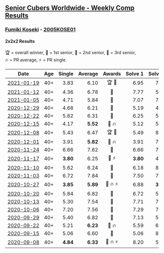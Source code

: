 <style>table {white-space: nowrap;}</style>

## [Senior Cubers Worldwide - Weekly Comp Results](/scw-comp/results/)
### [Fumiki Koseki](README.md) - [2005KOSE01](https://www.worldcubeassociation.org/persons/2005KOSE01?event=222)
#### 2x2x2 Results

<span style="white-space: nowrap;">🏆 = overall winner</span>, <span style="white-space: nowrap;">🥇 = 1st senior</span>, <span style="white-space: nowrap;">🥈 = 2nd senior</span>, <span style="white-space: nowrap;">🥉 = 3rd senior</span>, <span style="white-space: nowrap;">🔥 = PR average</span>, <span style="white-space: nowrap;">⚡ = PR single</span>.

| Date | Age | Single | Average | Awards | Solve 1 | Solve 2 | Solve 3 | Solve 4 | Solve 5 | Video |
| :--: | :--: | --: | --: | :--: | --: | --: | --: | --: | --: | :-- |
| [2021-01-19](../../results/2021-01-19/222.md) | 40+ | 3.83 | 6.10 | 🏆 🥇 | 6.95 | 7.61 | 5.44 | 3.83 | 5.91 | [Desktop](https://www.facebook.com/events/259430338941057/permalink/262921921925232) / [Mobile](https://m.facebook.com/events/259430338941057?view=permalink&id=262921921925232) |
| [2021-01-12](../../results/2021-01-12/222.md) | 40+ | 4.36 | 6.78 | 🥈 | 7.77 | 5.78 | 6.79 | 4.36 | 7.85 | [Desktop](https://www.facebook.com/events/154842819532367/permalink/157684892581493) / [Mobile](https://m.facebook.com/events/154842819532367?view=permalink&id=157684892581493) |
| [2021-01-05](../../results/2021-01-05/222.md) | 40+ | 4.71 | 5.84 | 🥈 | 7.07 | 7.06 | 4.81 | 5.65 | 4.71 | [Desktop](https://www.facebook.com/events/237822631087555/permalink/242177937318691) / [Mobile](https://m.facebook.com/events/237822631087555?view=permalink&id=242177937318691) |
| [2020-12-29](../../results/2020-12-29/222.md) | 40+ | 4.68 | 6.21 | 🥉 | 5.19 | 4.68 | 9.02 | 6.00 | 7.44 | [Desktop](https://www.facebook.com/events/807437066779451/permalink/811243109732180) / [Mobile](https://m.facebook.com/events/807437066779451?view=permalink&id=811243109732180) |
| [2020-12-22](../../results/2020-12-22/222.md) | 40+ | 5.62 | 6.31 | 🥈 | 6.25 | 5.81 | 6.88 | 8.30 | 5.62 | [Desktop](https://www.facebook.com/events/758481858355136/permalink/762141371322518) / [Mobile](https://m.facebook.com/events/758481858355136?view=permalink&id=762141371322518) |
| [2020-12-15](../../results/2020-12-15/222.md) | 40+ | 4.17 | **5.52** | 🥈 🔥 | 5.12 | 5.62 | DNF | 5.81 | 4.17 | [Desktop](https://www.facebook.com/events/804969103386330/permalink/808503923032848) / [Mobile](https://m.facebook.com/events/804969103386330?view=permalink&id=808503923032848) |
| [2020-12-08](../../results/2020-12-08/222.md) | 40+ | 5.43 | 6.47 | 🏆 🥇 | 5.49 | 8.19 | 7.28 | 6.65 | 5.43 | [Desktop](https://www.facebook.com/events/1026387727837469/permalink/1030555887420653) / [Mobile](https://m.facebook.com/events/1026387727837469?view=permalink&id=1030555887420653) |
| [2020-12-01](../../results/2020-12-01/222.md) | 40+ | 3.91 | **5.82** | 🥈 🔥 | 3.91 | 7.13 | 6.22 | 6.59 | 4.65 | [Desktop](https://www.facebook.com/events/456949201957439/permalink/461346238184402) / [Mobile](https://m.facebook.com/events/456949201957439?view=permalink&id=461346238184402) |
| [2020-11-24](../../results/2020-11-24/222.md) | 40+ | 6.66 | 7.62 | 🥈 | 6.66 | 7.07 | 8.14 | 7.64 | 8.61 | [Desktop](https://www.facebook.com/events/418254925863499/permalink/422551782100480) / [Mobile](https://m.facebook.com/events/418254925863499?view=permalink&id=422551782100480) |
| [2020-11-17](../../results/2020-11-17/222.md) | 40+ | **3.80** | 6.25 | 🥈 ⚡ | **3.80** | 4.96 | 8.32 | 7.69 | 6.09 | [Desktop](https://www.facebook.com/events/770207250227350/permalink/773965489851526) / [Mobile](https://m.facebook.com/events/770207250227350?view=permalink&id=773965489851526) |
| [2020-11-10](../../results/2020-11-10/222.md) | 40+ | 5.62 | 6.24 | 🥈 | 6.18 | 8.44 | 6.78 | 5.62 | 5.75 | [Desktop](https://www.facebook.com/events/355672432175632/permalink/359812811761594) / [Mobile](https://m.facebook.com/events/355672432175632?view=permalink&id=359812811761594) |
| [2020-11-03](../../results/2020-11-03/222.md) | 40+ | 6.72 | 7.84 | 🥈 | 7.50 | 7.22 | 12.40 | 6.72 | 8.79 | [Desktop](https://www.facebook.com/events/1239637256416110/permalink/1245602182486284) / [Mobile](https://m.facebook.com/events/1239637256416110?view=permalink&id=1245602182486284) |
| [2020-10-27](../../results/2020-10-27/222.md) | 40+ | **3.85** | **5.89** | 🥈 🔥 ⚡ | 6.88 | **3.85** | 4.75 | 6.05 | 7.40 | [Desktop](https://www.facebook.com/events/814285582657691/permalink/817775002308749) / [Mobile](https://m.facebook.com/events/814285582657691?view=permalink&id=817775002308749) |
| [2020-10-20](../../results/2020-10-20/222.md) | 40+ | 5.84 | 6.82 | 🥈 | 6.72 | 5.84 | 8.04 | 7.35 | 6.38 | [Desktop](https://www.facebook.com/events/1017705805364611/permalink/1023558418112683) / [Mobile](https://m.facebook.com/events/1017705805364611?view=permalink&id=1023558418112683) |
| [2020-10-13](../../results/2020-10-13/222.md) | 40+ | 5.30 | 7.54 | 🥈 | 7.71 | 7.41 | 7.50 | 8.25 | 5.30 | [Desktop](https://www.facebook.com/events/2855876438029747/permalink/2863141243969933) / [Mobile](https://m.facebook.com/events/2855876438029747?view=permalink&id=2863141243969933) |
| [2020-10-06](../../results/2020-10-06/222.md) | 40+ | 7.20 | 7.56 | 🥉 | 7.29 | 7.60 | 7.79 | 7.20 | 7.86 | [Desktop](https://www.facebook.com/events/2645965315652815/permalink/2652050551710958) / [Mobile](https://m.facebook.com/events/2645965315652815?view=permalink&id=2652050551710958) |
| [2020-09-29](../../results/2020-09-29/222.md) | 40+ | 5.40 | 6.82 | 🥉 | 7.13 | 5.40 | 8.17 | 7.66 | 5.68 | [Desktop](https://www.facebook.com/events/1202263490156156/permalink/1207955902920248) / [Mobile](https://m.facebook.com/events/1202263490156156?view=permalink&id=1207955902920248) |
| [2020-09-22](../../results/2020-09-22/222.md) | 40+ | 5.21 | **6.23** | 🥈 🔥 | 5.59 | 6.57 | 5.21 | 10.62 | 6.53 | [Desktop](https://www.facebook.com/events/349197636276246/permalink/350479676148042) / [Mobile](https://m.facebook.com/events/349197636276246?view=permalink&id=350479676148042) |
| [2020-09-15](../../results/2020-09-15/222.md) | 40+ | 5.06 | 6.60 | 🥉 | 5.06 | 8.33 | 6.38 | 6.98 | 6.44 | [Desktop](https://www.facebook.com/events/3404368289613252/permalink/3417651641618250) / [Mobile](https://m.facebook.com/events/3404368289613252?view=permalink&id=3417651641618250) |
| [2020-09-08](../../results/2020-09-08/222.md) | 40+ | **4.84** | **6.33** | 🥉 🔥 ⚡ | 8.20 | 5.90 | 5.75 | 7.35 | **4.84** | [Desktop](https://www.facebook.com/events/660661614881054/permalink/665963447684204) / [Mobile](https://m.facebook.com/events/660661614881054?view=permalink&id=665963447684204) |


<!-- Global site tag (gtag.js) - Google Analytics -->
<script async src="https://www.googletagmanager.com/gtag/js?id=UA-86348435-3"></script>
<script>window.dataLayer = window.dataLayer || []; function gtag() {dataLayer.push(arguments);} gtag('js', new Date()); gtag('config', 'UA-86348435-3');</script>
